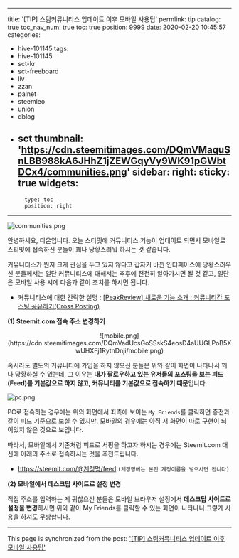 
---
title: '[TIP] 스팀커뮤니티스 업데이트 이후 모바일 사용팁'
permlink: tip
catalog: true
toc_nav_num: true
toc: true
position: 9999
date: 2020-02-20 10:45:57
categories:
- hive-101145
tags:
- hive-101145
- sct-kr
- sct-freeboard
- liv
- zzan
- palnet
- steemleo
- union
- dblog
- sct
thumbnail: 'https://cdn.steemitimages.com/DQmVMaquSnLBB988kA6JHhZ1jZEWGqyVy9WK91pGWbtDCx4/communities.png'
sidebar:
    right:
        sticky: true
widgets:
    -
        type: toc
        position: right
---


![communities.png](https://cdn.steemitimages.com/DQmVMaquSnLBB988kA6JHhZ1jZEWGqyVy9WK91pGWbtDCx4/communities.png)

안녕하세요, 디온입니다. 오늘 스티밋에 커뮤니티스 기능이 업데이트 되면서 모바일로 스티밋에 접속하신 분들이 꽤나 당황스러워 하시는 것 같습니다. 

커뮤니티스가 뭔지 크게 관심을 두고 있지 않다고 갑자기 바뀐 인터페이스에 당황스러우신 분들께서는 일단 커뮤니티스에 대해서는 추후에 천천히 알아가시면 될 것 같고, 일단은 모바일 사용 시에 다음과 같이 조치를 하시면 됩니다.

- 커뮤니티스에 대한 간략한 설명 : [[PeakReview] 새로운 기능 소개 : 커뮤니티간 포스팅 공유하기(Cross Posting)](https://steemit.com/peakreview/@donekim/peakreview-cross-posting)

**(1) Steemit.com 접속 주소 변경하기**

<center>![mobile.png](https://cdn.steemitimages.com/DQmVadUcsGoSSskS4eosD4aUUGLPoB5XwUHXFj1RytnDnji/mobile.png)</center>

혹시라도 별도의 커뮤니티에 가입을 하지 않으신 분들은 위와 같이 화면이 나타나서 꽤나 당황하실 수 있는데, 그 이유는 **내가 팔로우하고 있는 유저들의 포스팅을 보는 피드(Feed)를 기본값으로 하지 않고, 커뮤니티를 기본값으로 접속하기 때문**입니다.

![pc.png](https://cdn.steemitimages.com/DQmWfunXnJy287wU9YPEJJV7aGAt81Uz5t8QecthdYTygex/pc.png)

PC로 접속하는 경우에는 위의 화면에서 좌측에 보이는 `My Friends`를 클릭하면 종전과 같이 피드 기준으로 보실 수 있지만, 모바일의 경우에는 아직 저 화면이 따로 구현이 되어있지 않은 것으로 보입니다.

따라서, 모바일에서 기존처럼 피드로 서핑을 하고자 하시는 경우에는 Steemit.com 대신에 아래의 주소로 접속하시는 것을 추천드립니다.

- https://steemit.com/@계정명/feed `(계정명에는 본인 계정이름을 넣으시면 됩니다)`

**(2) 모바일에서 데스크탑 사이트로 설정 변경**

직접 주소를 입력하는 게 귀찮으신 분들은 모바일 브라우저 설정에서 **데스크탑 사이트로 설정을 변경**하시면 위와 같이 My Friends를 클릭할 수 있는 화면이 나타나니 그렇게 사용을 하셔도 무방합니다.

- - -

This page is synchronized from the post: ['[TIP] 스팀커뮤니티스 업데이트 이후 모바일 사용팁'](https://steemit.com/@donekim/tip)
